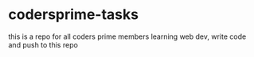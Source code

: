 # codersprime-tasks
this is a repo for all coders prime members learning web dev, write code and push to this repo
